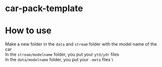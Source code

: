 # car-pack-template

# How to use
Make a new folder in the `data` and `stream` folder with the model name of the car \
In the `stream/modelname` folder, you put your `ytd/ydr` files \
In the `data/modelname` folder, you put your `.meta` files \